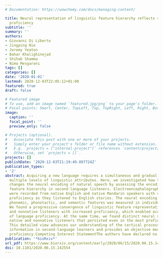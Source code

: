 ```yaml
---
# Documentation: https://wowchemy.com/docs/managing-content/

title: Neural representation of linguistic feature hierarchy reflects second-language
  proficiency
subtitle: ''
summary: ''
authors:
- Giovanni Di Liberto
- Jingping Nie
- Jeremy Yeaton
- Bahar Khalighinejad
- Shihab Shamma
- Nima Mesgarani
tags: []
categories: []
date: '2020-01-01'
lastmod: 2020-12-03T22:05:12+01:00
featured: true
draft: false

# Featured image
# To use, add an image named `featured.jpg/png` to your page's folder.
# Focal points: Smart, Center, TopLeft, Top, TopRight, Left, Right, BottomLeft, Bottom, BottomRight.
image:
  caption: ''
  focal_point: ''
  preview_only: false

# Projects (optional).
#   Associate this post with one or more of your projects.
#   Simply enter your project's folder or file name without extension.
#   E.g. `projects = ["internal-project"]` references `content/project/deep-learning/index.md`.
#   Otherwise, set `projects = []`.
projects: []
publishDate: '2020-12-03T21:19:49.897724Z'
publication_types:
- '2'
abstract: Acquiring a new language requires a simultaneous and gradual learning of
  multiple levels of linguistic attributes. Here, we investigated how this process
  changes the neural encoding of natural speech by assessing the encoding of the linguistic
  feature hierarchy in second-language listeners. Electroencephalography (EEG) signals
  were recorded from native English and native Mandarin speakers with varied English
  proficiency as they listened to English stories. The neural encoding of acoustic,
  phonemic, phonotactic, and semantic features was measured in individual participants.
  We found a progressive convergence of linguistic feature representation in native
  and nonnative listeners with increased proficiency, which enabled accurate decoding
  of language proficiency. At the same time, we found distinct neural signatures in
  native and nonnative listeners that persisted even in the most proficient listeners.
  This detailed view advances our understanding of the cortical processing of linguistic
  information in second-language learners and provides an objective measure of language
  proficiency.Competing Interest StatementThe authors have declared no competing interest.
publication: '*bioRxiv*'
url_pdf: https://www.biorxiv.org/content/early/2020/06/15/2020.06.15.142554
doi: 10.1101/2020.06.15.142554
---
```

